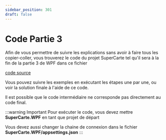 ```yaml
---
sidebar_position: 301
draft: false
---
```


# Code Partie 3

Afin de vous permettre de suivre les explications sans avoir à faire tous les copier-coller, vous trouverez le code du projet SuperCarte tel qu'il sera à la fin de la partie 3 de WPF dans ce fichier

[code source](SuperCarteApp_WPF_partie3_clean.zip)

Vous pouvez suivre les exemples en exécutant les étapes une par une, ou voir la solution finale à l'aide de ce code.

Il est possible que le code intermédiaire ne corresponde pas directement au code final. 

:::warning Important
Pour exécuter le code, vous devez mettre **SuperCarte.WPF** en tant que projet de départ

Vous devez aussi changer la chaine de connexion dans le fichier **SuperCarte.WPF/appsettings.json** 
:::